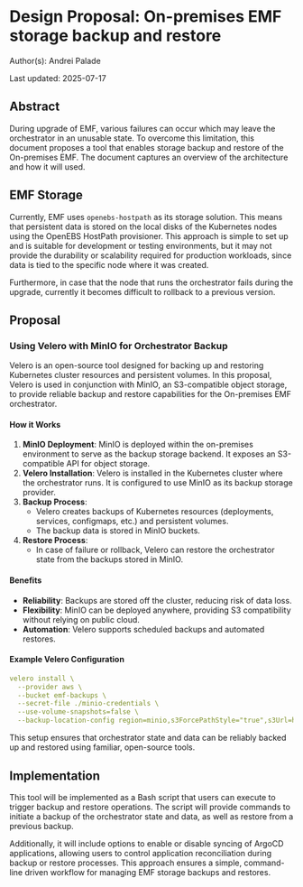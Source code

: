 # Design Proposal: On-premises EMF storage backup and restore

Author(s): Andrei Palade

Last updated: 2025-07-17

## Abstract

During upgrade of EMF, various failures can occur which may leave the
orchestrator in an unusable state. To overcome this limitation, this
document proposes a tool that enables storage backup and restore of the
On-premises EMF. The document captures an overview of the architecture and
how it will used.

## EMF Storage

Currently, EMF uses `openebs-hostpath` as its storage solution.
This means that persistent data is stored on the local disks of the
Kubernetes nodes using the OpenEBS HostPath provisioner. This approach is
simple to set up and is suitable for development or testing environments,
but it may not provide the durability or scalability required for
production workloads, since data is tied to the specific node where it was
created. 

Furthermore, in case that the node that runs the orchestrator fails during the upgrade, currently it becomes difficult to rollback to a previous version.

## Proposal

### Using Velero with MinIO for Orchestrator Backup

Velero is an open-source tool designed for backing up and restoring Kubernetes cluster resources and persistent volumes. In this proposal, Velero is used in conjunction with MinIO, an S3-compatible object storage, to provide reliable backup and restore capabilities for the On-premises EMF orchestrator.

#### How it Works

1. **MinIO Deployment**: MinIO is deployed within the on-premises environment to serve as the backup storage backend. It exposes an S3-compatible API for object storage.
2. **Velero Installation**: Velero is installed in the Kubernetes cluster where the orchestrator runs. It is configured to use MinIO as its backup storage provider.
3. **Backup Process**:
    - Velero creates backups of Kubernetes resources (deployments, services, configmaps, etc.) and persistent volumes.
    - The backup data is stored in MinIO buckets.
4. **Restore Process**:
    - In case of failure or rollback, Velero can restore the orchestrator state from the backups stored in MinIO.


#### Benefits

- **Reliability**: Backups are stored off the cluster, reducing risk of data loss.
- **Flexibility**: MinIO can be deployed anywhere, providing S3 compatibility without relying on public cloud.
- **Automation**: Velero supports scheduled backups and automated restores.

#### Example Velero Configuration

```yaml
velero install \
  --provider aws \
  --bucket emf-backups \
  --secret-file ./minio-credentials \
  --use-volume-snapshots=false \
  --backup-location-config region=minio,s3ForcePathStyle="true",s3Url=http://minio-service:9000
```

This setup ensures that orchestrator state and data can be reliably backed up and restored using familiar, open-source tools.


## Implementation

This tool will be implemented as a Bash script that users can execute to trigger backup and restore operations. The script will provide commands to initiate a backup of the orchestrator state and data, as well as restore from a previous backup. 

Additionally, it will include options to enable or disable syncing of ArgoCD applications, allowing users to control application reconciliation during backup or restore processes. This approach ensures a simple, command-line driven workflow for managing EMF storage backups and restores.
